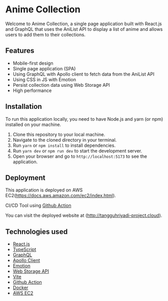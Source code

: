 # Anime Collection

Welcome to Anime Collection, a single page application built with React.js and GraphQL that uses the AniList API to display a list of anime and allows users to add them to their collections.

## Features

- Mobile-first design
- Single page application (SPA)
- Using GraphQL with Apollo client to fetch data from the AniList API
- Using CSS in JS with Emotion
- Persist collection data using Web Storage API
- High performance

## Installation

To run this application locally, you need to have Node.js and yarn (or npm) installed on your machine. 

1. Clone this repository to your local machine.
2. Navigate to the cloned directory in your terminal.
3. Run `yarn` or `npm install` to install dependencies.
4. Run `yarn dev` or `npm run dev` to start the development server.
5. Open your browser and go to `http://localhost:5173` to see the application.

## Deployment

This application is deployed on AWS EC2(https://docs.aws.amazon.com/ec2/index.html).

CI/CD Tool using [Github Action](https://docs.github.com/en/actions/)

You can visit the deployed website at (http://tangguhriyadi-project.cloud).

## Technologies used

- [React.js](https://reactjs.org/)
- [TypeScript](https://www.typescriptlang.org/)
- [GraphQL](https://graphql.org/)
- [Apollo Client](https://www.apollographql.com/docs/react/)
- [Emotion](https://emotion.sh/docs/introduction)
- [Web Storage API](https://developer.mozilla.org/en-US/docs/Web/API/Web_Storage_API)
- [Vite](https://vitejs.dev/)
- [Github Action](https://docs.github.com/en/actions/)
- [Docker](https://www.docker.com/)
- [AWS EC2](https://docs.aws.amazon.com/ec2/index.html)
